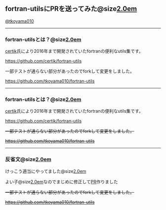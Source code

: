 ## fortran-utilsにPRを送ってみた@size[2.0em](🤠) 
[@tkoyama010](https://twitter.com/tkoyama010)

---


### fortran-utilsとは？@size[2.0em](🤠) 

[certik](https://github.com/certik)氏により2016年まで開発されていたfortranの便利なutils集です。

https://github.com/certik/fortran-utils

一部テストが通らない部分があったのでforkして変更をしました。

https://github.com/tkoyama010/fortran-utils

---


### fortran-utilsとは？@size[2.0em](🤠) 

[certik](https://github.com/certik)氏により2016年まで開発されていたfortranの便利なutils集です。

https://github.com/certik/fortran-utils

~~一部テストが通らない部分があったのでforkして変更をしました。~~

~~https://github.com/tkoyama010/fortran-utils~~

---


### 反省文@size[2.0em](🙇) 

けっこう適当にやってました@size[2.0em](💦)

よい子@size[2.0em](👼)なのでまじめに修正して[PR](https://github.com/certik/fortran-utils/pull/24)作りました

~~一部テストが通らない部分があったのでforkして変更をしました。~~

~~https://github.com/tkoyama010/fortran-utils~~

